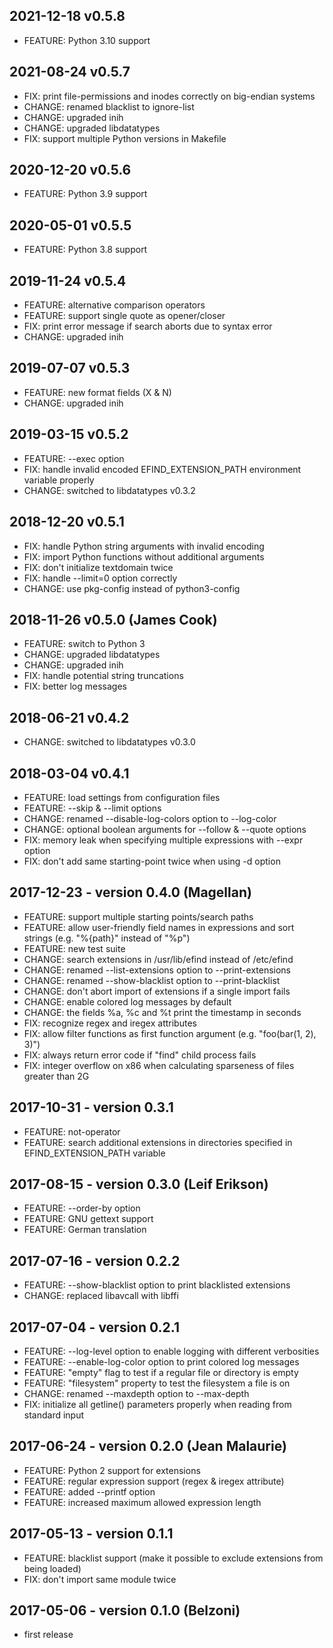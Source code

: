 ## 2021-12-18 v0.5.8
* FEATURE: Python 3.10 support

## 2021-08-24 v0.5.7
* FIX: print file-permissions and inodes correctly on big-endian systems
* CHANGE: renamed blacklist to ignore-list
* CHANGE: upgraded inih
* CHANGE: upgraded libdatatypes
* FIX: support multiple Python versions in Makefile

## 2020-12-20 v0.5.6
* FEATURE: Python 3.9 support

## 2020-05-01 v0.5.5
* FEATURE: Python 3.8 support

## 2019-11-24 v0.5.4
* FEATURE: alternative comparison operators
* FEATURE: support single quote as opener/closer
* FIX: print error message if search aborts due to syntax error
* CHANGE: upgraded inih

## 2019-07-07 v0.5.3
* FEATURE: new format fields (X & N)
* CHANGE: upgraded inih

## 2019-03-15 v0.5.2
* FEATURE: --exec option
* FIX: handle invalid encoded EFIND\_EXTENSION\_PATH environment variable properly
* CHANGE: switched to libdatatypes v0.3.2

## 2018-12-20 v0.5.1
* FIX: handle Python string arguments with invalid encoding
* FIX: import Python functions without additional arguments
* FIX: don't initialize textdomain twice
* FIX: handle --limit=0 option correctly
* CHANGE: use pkg-config instead of python3-config

## 2018-11-26 v0.5.0 (James Cook)
* FEATURE: switch to Python 3
* CHANGE: upgraded libdatatypes
* CHANGE: upgraded inih
* FIX: handle potential string truncations
* FIX: better log messages

## 2018-06-21 v0.4.2
* CHANGE: switched to libdatatypes v0.3.0

## 2018-03-04 v0.4.1
* FEATURE: load settings from configuration files
* FEATURE: --skip & --limit options
* CHANGE: renamed --disable-log-colors option to --log-color
* CHANGE: optional boolean arguments for --follow & --quote options
* FIX: memory leak when specifying multiple expressions with --expr option
* FIX: don't add same starting-point twice when using -d option

## 2017-12-23 - version 0.4.0 (Magellan)

* FEATURE: support multiple starting points/search paths
* FEATURE: allow user-friendly field names in expressions and sort strings (e.g. "%{path}" instead of "%p")
* FEATURE: new test suite
* CHANGE: search extensions in /usr/lib/efind instead of /etc/efind
* CHANGE: renamed --list-extensions option to --print-extensions
* CHANGE: renamed --show-blacklist option to --print-blacklist
* CHANGE: don't abort import of extensions if a single import fails
* CHANGE: enable colored log messages by default
* CHANGE: the fields %a, %c and %t print the timestamp in seconds
* FIX: recognize regex and iregex attributes
* FIX: allow filter functions as first function argument (e.g. "foo(bar(1, 2), 3)")
* FIX: always return error code if "find" child process fails
* FIX: integer overflow on x86 when calculating sparseness of files greater than 2G

## 2017-10-31 - version 0.3.1

* FEATURE: not-operator
* FEATURE: search additional extensions in directories specified in EFIND\_EXTENSION\_PATH variable

## 2017-08-15 - version 0.3.0 (Leif Erikson)

* FEATURE: --order-by option
* FEATURE: GNU gettext support
* FEATURE: German translation

## 2017-07-16 - version 0.2.2

* FEATURE: --show-blacklist option to print blacklisted extensions
* CHANGE: replaced libavcall with libffi

## 2017-07-04 - version 0.2.1

* FEATURE: --log-level option to enable logging with different verbosities
* FEATURE: --enable-log-color option to print colored log messages
* FEATURE: "empty" flag to test if a regular file or directory is empty
* FEATURE: "filesystem" property to test the filesystem a file is on
* CHANGE: renamed --maxdepth option to --max-depth
* FIX: initialize all getline() parameters properly when reading from standard input

## 2017-06-24 - version 0.2.0 (Jean Malaurie)

* FEATURE: Python 2 support for extensions
* FEATURE: regular expression support (regex & iregex attribute)
* FEATURE: added --printf option
* FEATURE: increased maximum allowed expression length

## 2017-05-13 - version 0.1.1

* FEATURE: blacklist support (make it possible to exclude extensions from being loaded)
* FIX: don't import same module twice

## 2017-05-06 - version 0.1.0 (Belzoni)
* first release
